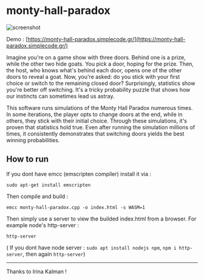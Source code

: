 # monty-hall-paradox

![screenshot](https://github.com/rept0id/monty-hall-paradox/blob/main/screenshot.png)

Demo : [https://monty-hall-paradox.simplecode.gr/](https://monty-hall-paradox.simplecode.gr/)

Imagine you're on a game show with three doors. Behind one is a prize, while the other two hide goats. You pick a door, hoping for the prize. Then, the host, who knows what's behind each door, opens one of the other doors to reveal a goat. Now, you're asked: do you stick with your first choice or switch to the remaining closed door? Surprisingly, statistics show you're better off switching. It's a tricky probability puzzle that shows how our instincts can sometimes lead us astray.

This software runs simulations of the Monty Hall Paradox numerous times. In some iterations, the player opts to change doors at the end, while in others, they stick with their initial choice. Through these simulations, it's proven that statistics hold true. Even after running the simulation millions of times, it consistently demonstrates that switching doors yields the best winning probabilities.

## How to run
If you dont have emcc (emscripten compiler) install it via :
```
sudo apt-get install emscripten
```

Then compile and build :
```
emcc monty-hall-paradox.cpp -o index.html -s WASM=1
```

Then simply use a server to view the builded index.html from a browser. For example node's http-server :
```
http-server
```
( If you dont have node server : `sudo apt install nodejs npm`, `npm i http-server`, then again `http-server`)

---

Thanks to Irina Kalman !
